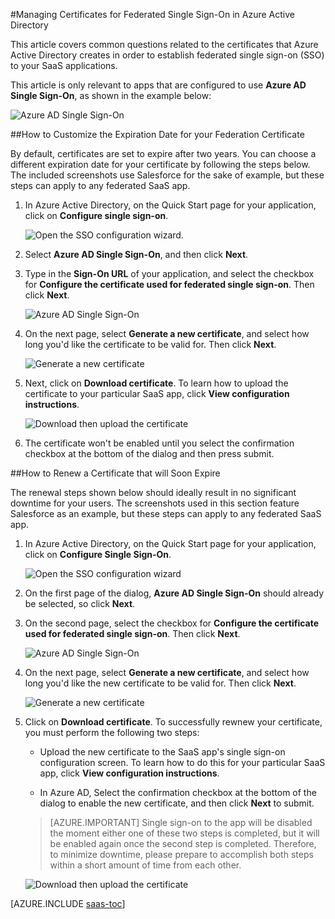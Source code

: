 <properties
	pageTitle="How to Manage Federation Certificates in Azure AD | Microsoft Azure"
	description="Learn how to customize the expiration date for your federation certificates, and how to renew certificates that will soon expire."
	services="active-directory"
	documentationCenter=""
	authors="liviodlc"
	manager="terrylan"
	editor=""/>

<tags
	ms.service="active-directory"
	ms.workload="identity"
	ms.tgt_pltfrm="na"
	ms.devlang="na"
	ms.topic="article"
	ms.date="09/29/2015"
	ms.author="liviodlc"/>

#Managing Certificates for Federated Single Sign-On in Azure Active Directory

This article covers common questions related to the certificates that Azure Active Directory creates in order to establish federated single sign-on (SSO) to your SaaS applications.

This article is only relevant to apps that are configured to use **Azure AD Single Sign-On**, as shown in the example below:

![Azure AD Single Sign-On](./media/active-directory-sso-certs/fed-sso.PNG)

##How to Customize the Expiration Date for your Federation Certificate

By default, certificates are set to expire after two years. You can choose a different expiration date for your certificate by following the steps below. The included screenshots use Salesforce for the sake of example, but these steps can apply to any federated SaaS app.

1. In Azure Active Directory, on the Quick Start page for your application, click on **Configure single sign-on**.

	![Open the SSO configuration wizard.](./media/active-directory-sso-certs/config-sso.png)

2. Select **Azure AD Single Sign-On**, and then click **Next**.

3. Type in the **Sign-On URL** of your application, and select the checkbox for **Configure the certificate used for federated single sign-on**. Then click **Next**.

	![Azure AD Single Sign-On](./media/active-directory-sso-certs/new-app-config-sso.PNG)

4. On the next page, select **Generate a new certificate**, and select how long you'd like the certificate to be valid for. Then click **Next**.

	![Generate a new certificate](./media/active-directory-sso-certs/new-app-config-cert.PNG)

5. Next, click on **Download certificate**. To learn how to upload the certificate to your particular SaaS app, click **View configuration instructions**.

	![Download then upload the certificate](./media/active-directory-sso-certs/new-app-config-app.PNG)

6. The certificate won't be enabled until you select the confirmation checkbox at the bottom of the dialog and then press submit.

##How to Renew a Certificate that will Soon Expire

The renewal steps shown below should ideally result in no significant downtime for your users. The screenshots used in this section feature Salesforce as an example, but these steps can apply to any federated SaaS app.

1. In Azure Active Directory, on the Quick Start page for your application, click on **Configure Single Sign-On**.

	![Open the SSO configuration wizard](./media/active-directory-sso-certs/renew-sso-button.PNG)

2. On the first page of the dialog, **Azure AD Single Sign-On** should already be selected, so click **Next**.

3. On the second page, select the checkbox for **Configure the certificate used for federated single sign-on**. Then click **Next**.

	![Azure AD Single Sign-On](./media/active-directory-sso-certs/renew-config-sso.PNG)

4. On the next page, select **Generate a new certificate**, and select how long you'd like the new certificate to be valid for. Then click **Next**.

	![Generate a new certificate](./media/active-directory-sso-certs/new-app-config-cert.PNG)

5. Click on **Download certificate**. To successfully rewnew your certificate, you must perform the following two steps:

	- Upload the new certificate to the SaaS app's single sign-on configuration screen. To learn how to do this for your particular SaaS app, click **View configuration instructions**.

	- In Azure AD, Select the confirmation checkbox at the bottom of the dialog to enable the new certificate, and then click **Next** to submit.

	> [AZURE.IMPORTANT] Single sign-on to the app will be disabled the moment either one of these two steps is completed, but it will be enabled again once the second step is completed. Therefore, to minimize downtime, please prepare to accomplish both steps within a short amount of time from each other.

	![Download then upload the certificate](./media/active-directory-sso-certs/renew-config-app.PNG)

[AZURE.INCLUDE [saas-toc](../../includes/active-directory-saas-toc.md)]
